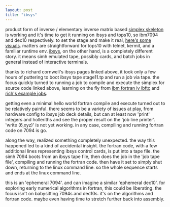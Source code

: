 ```yaml
---
layout: post
title: "ibsys"
---
```

product form of inverse / elementary inverse matrix based [simplex skeleton](https://github.com/statespacedev/starid/blob/ff0385318849aeb3a35f6840c2c679a17a9b39d0/simplex/simplex.for) is working and it's time to get it running on ibsys and tops10, so ibm7094 and dec10 respectively. to set the stage and make it real, [here's some visuals](https://github.com/statespacedev/starid/discussions/5#discussioncomment-12349255). matters are straightforward for tops10 with telnet, kermit, and a familiar runtime env. [ibsys](https://sky-visions.com/ibm/ibsys.shtml), on the other hand, is a completely different story. it means simh emulated tape, possibly cards, and batch jobs in general instead of interactive terminals.

thanks to richard cornwell's ibsys pages linked above, it took only a few hours of puttering to boot ibsys tape stage11.tp and run a job via tape. the focus quickly turned to running a job to compile and execute the simplex.for source code linked above, learning on the fly from [ibm fortran iv ibftc](http://www.bitsavers.org/pdf/ibm/7090/C28-6390-3_v13_F4_Apr66.pdf) and [rich's example jobs](https://sky-visions.com/ibm/ibsys_examples.shtml).

getting even a minimal hello world fortran compile and execute turned out to be relatively painful. there seems to be a variety of issues at play, from hardware config to ibsys job deck details, but can at least now 'print' integers and holleriths and see the proper result on the 'job line printer'. 'write (6,xyz)' is not yet working. in any case, compiling and running fortran code on 7094 is go.

along the way, realized something completely unexpected. the way this happened led to a kind of accidental insight. the fortran code, with a few additional lines representing ibsys control cards, is put into a tape file. the simh 7094 boots from an ibsys tape file, then does the job in the 'job tape file', compiling and running the fortran code. then have it set to simply shut down, returning to the linux command line. so the whole sequence starts and ends at the linux command line.

this is an 'ephemeral 7094'. and can imagine a similar 'ephemeral dec10'. for exploring early numerical algorithms in fortran, this could be liberating. the focus isn't on babysitting 7094s and dec10s. it's on the algorithms and fortran code. maybe even having time to stretch further back into assembly.
